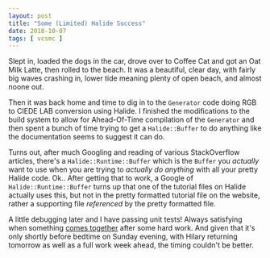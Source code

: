 ```yaml
---
layout: post
title: "Some (Limited) Halide Success"
date: 2018-10-07
tags: [ vcsmc ]
---
```


Slept in, loaded the dogs in the car, drove over to Coffee Cat and got an Oat
Milk Latte, then rolled to the beach. It was a beautiful, clear day, with
fairly big waves crashing in, lower tide meaning plenty of open beach, and
almost noone out.

Then it was back home and time to dig in to the `Generator` code doing RGB
to CIEDE LAB conversion using Halide. I finished the modifications to the build
system to allow for Ahead-Of-Time compilation of the `Generator` and then spent
a bunch of time trying to get a `Halide::Buffer` to do anything like the
documentation seems to suggest it can do.

Turns out, after much Googling and reading of various StackOverflow articles,
there's a `Halide::Runtime::Buffer` which is the `Buffer` you *actually* want
to use when you are trying to *actually do anything* with all your pretty Halide
code. Ok.. After getting that to work, a Google of `Halide::Runtime::Buffer`
turns up that one of the tutorial files on Halide actually uses this, but not
in the pretty formatted tutorial file on the website, rather a supporting file
*referenced* by the pretty formatted file.

A little debugging later and I have passing unit tests! Always satisfying when
something
[comes together](https://github.com/lnihlen/vcsmc/commit/80e64128ac1650d2b98ca22eb1a367aaf4c2b240)
after some hard work. And given that it's only shortly before bedtime on Sunday
evening, with Hilary returning tomorrow as well as a full work week ahead, the
timing couldn't be better.

